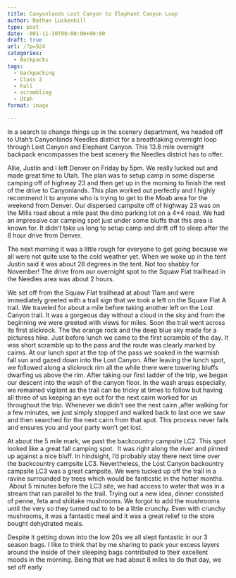 ```yaml
---
title: Canyonlands Lost Canyon to Elephant Canyon Loop
author: Nathan Luckenbill
type: post
date: -001-11-30T00:00:00+00:00
draft: true
url: /?p=924
categories:
  - Backpacks
tags:
  - backpacking
  - Class 3
  - Fall
  - scrambling
  - Utah
format: image

---
```

In a search to change things up in the scenery department, we headed off to Utah&#8217;s Canyonlands Needles district for a breathtaking overnight loop through Lost Canyon and Elephant Canyon. This 13.8 mile overnight backpack encompasses the best scenery the Needles district has to offer.

Allie, Justin and I left Denver on Friday by 5pm. We really lucked out and made great time to Utah. The plan was to setup camp in some disperse camping off of highway 23 and then get up in the morning to finish the rest of the drive to Canyonlands. This plan worked out perfectly and I highly recommend it to anyone who is trying to get to the Moab area for the weekend from Denver. Our dispersed campsite off of highway 23 was on the Mills road about a mile past the dino parking lot on a 4&#215;4 road. We had an impressive car camping spot just under some bluffs that this area is known for. It didn&#8217;t take us long to setup camp and drift off to sleep after the 8 hour drive from Denver.

The next morning it was a little rough for everyone to get going because we all were not quite use to the cold weather yet. When we woke up in the tent Justin said it was about 28 degrees in the tent. Not too shabby for November! The drive from our overnight spot to the Squaw Flat trailhead in the Needles area was about 2 hours.

We set off from the Squaw Flat trailhead at about 11am and were immediately greeted with a trail sign that we took a left on the Squaw Flat A trail. We traveled for about a mile before taking another left on the Lost Canyon trail. It was a gorgeous day without a cloud in the sky and from the beginning we were greeted with views for miles. Soon the trail went across its first slickrock. The the orange rock and the deep blue sky made for a picturess hike. Just before lunch we came to the first scramble of the day. It was short scramble up to the pass and the route was clearly marked by cairns. At our lunch spot at the top of the pass we soaked in the warmish fall sun and gazed down into the Lost Canyon. After leaving the lunch spot, we followed along a slickrock rim all the while there were towering bluffs dwarfing us above the rim. After taking our first ladder of the trip, we began our descent into the wash of the canyon floor. In the wash areas especially, we remained vigilant as the trail can be tricky at times to follow but having all three of us keeping an eye out for the next cairn worked for us throughout the trip. Whenever we didn&#8217;t see the next cairn ,after walking for a few minutes, we just simply stopped and walked back to last one we saw and then searched for the next cairn from that spot. This process never fails and ensures you and your party won&#8217;t get lost.

At about the 5 mile mark, we past the backcountry campsite LC2. This spot looked like a great fall camping spot.  It was right along the river and pinned up against a nice bluff. In hindsight, I&#8217;d probably stay there next time over the backcountry campsite LC3. Nevertheless, the Lost Canyon backountry campsite LC3 was a great campsite. We were tucked up off the trail in a ravine surrounded by trees which would be fanticstic in the hotter months.  About 5 minutes before the LC3 site, we had access to water that was in a stream that ran parallel to the trail. Trying out a new idea, dinner consisted of penne, feta and shiitake mushrooms. We forgot to add the mushrooms until the very so they turned out to to be a little crunchy. Even with crunchy mushrooms, it was a fantastic meal and it was a great relief to the store bought dehydrated meals.

Despite it getting down into the low 20s we all slept fantastic in our 3 season bags. I like to think that by me sharing to pack your excess layers around the inside of their sleeping bags contributed to their excellent moods in the morning. Being that we had about 8 miles to do that day, we set off early